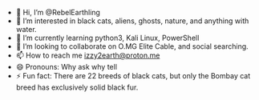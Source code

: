 - 👋 Hi, I’m @RebelEarthling
- 👀 I’m interested in black cats, aliens, ghosts, nature, and anything with water.
- 🌱 I’m currently learning python3, Kali Linux, PowerShell
- 💞️ I’m looking to collaborate on O.MG Elite Cable, and social searching.
- 📫 How to reach me izzy2earth@proton.me
- 😄 Pronouns: Why ask why tell
- ⚡ Fun fact: There are 22 breeds of black cats, but only the Bombay cat breed has exclusively solid black fur.

<!---
RebelEarthling/RebelEarthling is a ✨ special ✨ repository because its `README.md` (this file) appears on your GitHub profile.
You can click the Preview link to take a look at your changes.
--->
